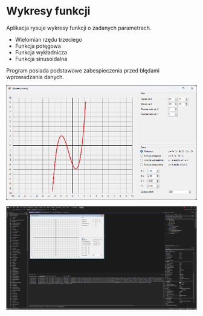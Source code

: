 # Wykresy funkcji
Aplikacja rysuje wykresy funkcji o zadanych parametrach.
+ Wielomian rzędu trzeciego
+ Funkcja potęgowa
+ Funkcja wykładnicza
+ Funkcja sinusoidalna

Program posiada podstawowe zabespieczenia przed błędami wprowadzania danych.

![Zrzut ekranu okna aplikacji](/Okno%20aplikacji.png)

![Zrzut ekranu okna Visual Studio](/Visual%20Studio.png)
